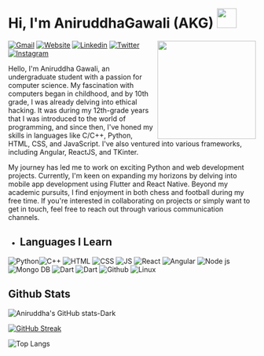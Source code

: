 
# Hi, I'm AniruddhaGawali (AKG) <a href="https://aniruddhagawali.github.io/AniruddhaGawali/"><img src="https://media.giphy.com/media/hvRJCLFzcasrR4ia7z/giphy.gif" width="40"></a>

<img align='right' src='https://i.ibb.co/QkWYsXM/Pics-Art-05-30-05-41-22.png' width="200">



[![Gmail](https://img.shields.io/static/v1?style=flat-square&label=Gmail&message=aniruddhagawali03&color=db3c30&logo=gmail&logoColor=white)](mailto:aniruddhagawali03@gmail.com)
[![Website](https://img.shields.io/static/v1?style=flat-square&label=Webfolio&message=AKGSite&color=slateblue&&logoColor=white)](https://aniruddhagawali.github.io/AniruddhaGawali/)
[![Linkedin](https://img.shields.io/static/v1?style=flat-square&label=Linkedin&message=AniruddhaGawali&color=0961b9&logo=Linkedin&logoColor=white)](https://www.linkedin.com/in/aniruddha-gawali-617804230/)
[![Twitter](https://img.shields.io/static/v1?style=flat-square&label=Twitter&message=AniruddhaAKG&color=1d98e5&logo=twitter&logoColor=white)](https://twitter.com/AniruddhaAKG)
[![Instagram](https://img.shields.io/static/v1?style=flat-square&label=Instagram&message=@aniruddha.gawali&color=cf3b83&logo=Instagram&logoColor=white)](https://www.instagram.com/aniruddha.gawali/)

Hello, I'm Aniruddha Gawali, an undergraduate student with a passion for computer science. My fascination with computers began in childhood, and by 10th grade, I was already delving into ethical hacking. It was during my 12th-grade years that I was introduced to the world of programming, and since then, I've honed my skills in languages like C/C++, Python, HTML, CSS, and JavaScript. I've also ventured into various frameworks, including Angular, ReactJS, and TKinter.

My journey has led me to work on exciting Python and web development projects. Currently, I'm keen on expanding my horizons by delving into mobile app development using Flutter and React Native. Beyond my academic pursuits, I find enjoyment in both chess and football during my free time. If you're interested in collaborating on projects or simply want to get in touch, feel free to reach out through various communication channels.

- ## Languages I Learn

![Python](https://img.shields.io/static/v1?style=flat-square&label=Python&message=2020&color=292929&logo=Python)![C++](https://img.shields.io/static/v1?style=flat-square&label=C%2b%2b/C&message=2022&color=292929&logo=C%2b%2b&logoColor=darkblue&labelcolor=blue)  ![HTML](https://img.shields.io/static/v1?style=flat-square&label=HTML&message=2021&color=292929&logo=html5&logoColor=orange)  ![CSS](https://img.shields.io/static/v1?style=flat-square&label=CSS&message=2021&color=292929&logo=css3&logoColor=skyblue)  ![JS](https://img.shields.io/static/v1?style=flat-square&label=Javascript&message=2021&color=292929&logo=Javascript)  ![React](https://img.shields.io/static/v1?style=flat-square&label=React&message=2021&color=292929&logo=React)  ![Angular](https://img.shields.io/static/v1?style=flat-square&label=Angular&message=2021&color=292929&logo=Angular&logoColor=red) ![Node js](https://img.shields.io/static/v1?style=flat-square&label=NodeJs&message=2021&color=292929&logo=NodeJs&logoColor=green)![Mongo DB](https://img.shields.io/static/v1?style=flat-square&label=Mongodb&message=2022&color=292929&logo=Mongodb&logoColor=green) ![Dart](https://img.shields.io/static/v1?style=flat-square&label=Dart&message=2023&color=292929&logo=Dart&logoColor=lightblue) ![Dart](https://img.shields.io/static/v1?style=flat-square&label=Flutter&message=2023&color=292929&logo=flutter&logoColor=blue) ![Github](https://img.shields.io/static/v1?style=flat-square&label=Github&message=2019&color=292929&logo=Github)  ![Linux](https://img.shields.io/static/v1?style=flat-square&label=Linux&message=2019&color=292929&logo=Linux)
  
  ## Github Stats
![Aniruddha's GitHub stats-Dark](https://github-readme-stats.vercel.app/api?username=AniruddhaGawali&show_icons=true&theme=discord_old_blurple)

[![GitHub Streak](https://github-readme-streak-stats.herokuapp.com?user=AniruddhaGawali&theme=discord-old-blurple&border_radius=6&date_format=j%20M%5B%20Y%5D&card_width=600)](https://git.io/streak-stats)

![Top Langs](https://github-readme-stats.vercel.app/api/top-langs/?username=AniruddhaGawali&layout=donut&show_icons=true&theme=discord_old_blurple)
